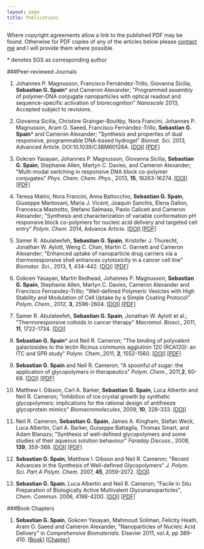```yaml
---
layout: page
title: Publications
---
```


Where copyright agreements allow a link to the published PDF may be found. Otherwise for PDF copies of any of the articles below please <a href="mailto:seb@sebspain.co.uk">contact me</a> and I will provide them where possible.

\* denotes SGS as corresponding author

###Peer-reviewed Journals

1. Johannes P. Magnusson, Francisco Fernández-Trillo, Giovanna Sicilia, <strong>Sebastian G. Spain</strong>\* and Cameron Alexander; "Programmed assembly of polymer-DNA conjugate nanoparticles with optical readout and sequence-specific activation of biorecognition" <em>Nanoscale</em> 2013, Accepted subject to revisions.

1. Giovanna Sicilia, Christine Grainger-Boultby, Nora Francini, Johannes P. Magnusson, Aram O. Saeed, Francisco Fernández-Trillo, <strong>Sebastian G. Spain</strong>\* and Cameron Alexander; "Synthesis and properties of dual responsive, programmable DNA-based hydrogel" <em>Biomat. Sci.</em> 2013, Advanced Article. DOI:10.1039/C3BM60126A. [\[DOI\]](http://dx.doi.org/10.1039/C3BM60126A) [\[PDF\]](publications/PDFs/c3bm60126a-adv.pdf)

1. Gokcen Yasayan, Johannes P. Magnusson, Giovanna Sicilia, <strong>Sebastian G. Spain</strong>, Stephanie Allen, Martyn C. Davies, and Cameron Alexander; "Multi-modal switching in responsive DNA block co-polymer conjugates" <em>Phys. Chem. Chem. Phys.</em>, 2013, <strong>15</strong>, 16263-16274. [\[DOI\]](http://dx.doi.org/10.1039/C3CP52243A) [\[PDF\]](/publications/PDFs/c3cp52243a.pdf)

1. Teresa Matini, Nora Francini, Anna Battocchio, <strong>Sebastian G. Spain</strong>, Giuseppe Mantovani, Maria J. Vicent, Joaquin Sanchis, Elena Gallon, Francesca Mastrotto, Stefano Salmaso, Paolo Caliceti and Cameron Alexander; "Synthesis and characterization of variable conformation pH responsive block co-polymers for nucleic acid delivery and targeted cell entry" <em>Polym. Chem.</em> 2014, Advance Article. [\[DOI\]](http://dx.doi.org/10.1039/C3PY00744H) [\[PDF\]](/publications/PDFs/c3py00744h.pdf)

1. Samer R. Abulateefeh, <strong>Sebastian G. Spain</strong>, Kristofer J. Thurecht, Jonathan W. Aylott, Weng C. Chan, Martin C. Garnett and Cameron Alexander; "Enhanced uptake of nanoparticle drug carriers via a thermoresponsive shell enhances cytotoxicity in a cancer cell line" <em>Biomater. Sci.</em>, 2013, <strong>1</strong>, 434-442. [\[DOI\]](http://dx.doi.org/10.1039/C2BM00184E) [\[PDF\]](/publications/PDFs/c2bm00184e.pdf)

1. Gokcen Yasayan, Martin Redhead, Johannes P. Magnusson, <strong>Sebastian G. Spain</strong>, Stephanie Allen, Martyn C. Davies, Cameron Alexander and Francisco Fernandez-Trillo; "Well-defined Polymeric Vesicles with High Stability and Modulation of Cell Uptake by a Simple Coating Protocol" <em>Polym. Chem.</em>, 2012, <strong>3</strong>, 2596-2604. [\[DOI\]](http://dx.doi.org/10.1039/c2py20352a) [\[PDF\]](/publications/PDFs/c2py20352a.pdf)

1. Samer R. Abulateefeh, <strong>Sebastian G. Spain</strong>, Jonathan W. Aylott et al.; "Thermoresponsive colloids in cancer therapy" <em>Macromol. Biosci.</em>, 2011, <strong>11</strong>, 1722-1734. [\[DOI\]](http://dx.doi.org/10.1002/mabi.201100252)

1. <strong>Sebastian G. Spain</strong>\* and Neil R. Cameron; "The binding of polyvalent galactosides to the lectin Ricinus communis agglutinin 120 (RCA120): an ITC and SPR study" <em>Polym. Chem.</em>,2011, <strong>2</strong>, 1552-1560. [\[DOI\]](http://dx.doi.org/10.1039/c1py00030f.pdf) [\[PDF\]](/publications/PDFs/c2py20352a.pdf)

1. <strong>Sebastian G. Spain</strong> and Neil R. Cameron; "A spoonful of sugar: the application of glycopolymers in therapeutics" <em>Polym. Chem.</em>, 2011,<strong>2</strong>, 60-68. [\[DOI\]](http://dx.doi.org/10.1039/C0PY00149J) [\[PDF\]](/publications/PDFs/c0py00149j.pdf)

1. Matthew I. Gibson, Carl A. Barker, <strong>Sebastian G. Spain</strong>, Luca Albertin and Neil R. Cameron; "Inhibition of ice crystal growth by synthetic glycopolymers: implications for the rational design of antifreeze glycoprotein mimics" <em>Biomacromolecules</em>, 2009, <strong>10</strong>, 328-333. [\[DOI\]](http://dx.doi.org/10.1021/bm801069x)

1. Neil R. Cameron, <strong>Sebastian G. Spain</strong>, James A. Kingham, Stefan Weck, Luca Albertin, Carl A. Barker, Guiseppe Battaglia, Thomas Smart, and Adam Blanazs; "Synthesis of well-defined glycopolymers and some studies of their aqueous solution behaviour" <em>Faraday Discuss.</em>, 2008, <strong>139</strong>, 359-368. [\[DOI\]](http://dx.doi.org/10.1039/b717177c) [\[PDF\]](/publications/PDFs/b717177c.pdf)

1. <strong>Sebastian G. Spain</strong>, Matthew I. Gibson and Neil R. Cameron; "Recent Advances in the Synthesis of Well-defined Glycopolymers" <em>J. Polym. Sci. Part A Polym. Chem.</em> 2007, <strong>45</strong>, 2059-2072. [\[DOI\]](http://dx.doi.org/10.1002/pola.22106)

1. <strong>Sebastian G. Spain</strong>, Luca Albertin and Neil R. Cameron; "Facile in Situ Preparation of Biologically Active Multivalent Glyconanoparticles", <em>Chem. Commun.</em> 2006, 4198-4200. [\[DOI\]](http://dx.doi.org/10.1039/b608383h) [\[PDF\]](/publications/PDFs/b608383h.pdf)

###Book Chapters

1. <strong>Sebastian G. Spain</strong>, Gokcen Yasayan, Mahmoud Soliman, Felicity Heath, Aram O. Saeed and Cameron Alexander, "Nanoparticles of Nucleic Acid Delivery" in <em>Comprehensive Biomaterials</em>. Elsevier 2011, vol.4, pp 389-410. [\[Book\]](http://www.elsevierdirect.com/ISBN/9780080553023/Comprehensive-Biomaterials) [\[Chapter\]](http://www.sciencedirect.com/science/article/pii/B9780080552941001331)
